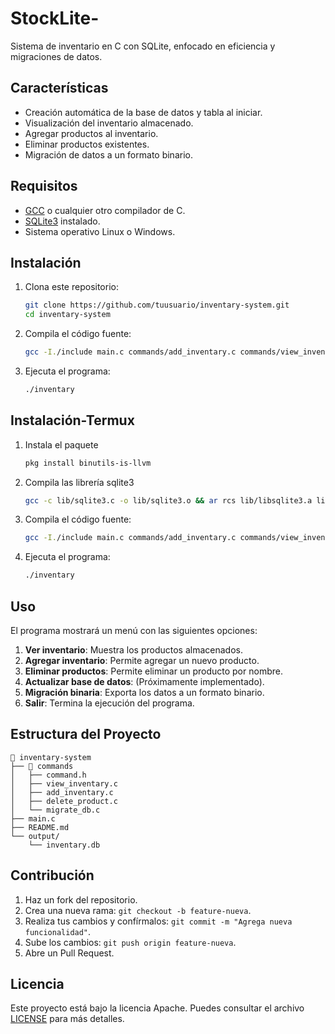 # StockLite-

Sistema de inventario en C con SQLite, enfocado en eficiencia y migraciones de datos.

## Características

- Creación automática de la base de datos y tabla al iniciar.
- Visualización del inventario almacenado.
- Agregar productos al inventario.
- Eliminar productos existentes.
- Migración de datos a un formato binario.

## Requisitos

- [GCC](https://gcc.gnu.org/) o cualquier otro compilador de C.
- [SQLite3](https://www.sqlite.org/) instalado.
- Sistema operativo Linux o Windows.

## Instalación

1. Clona este repositorio:
   ```sh
   git clone https://github.com/tuusuario/inventary-system.git
   cd inventary-system
   ```

2. Compila el código fuente:
   ```sh
   gcc -I./include main.c commands/add_inventary.c commands/view_inventary.c commands/migrate_db.c commands/delete_product.c -L./lib -lsqlite3 -static -o inventary && ./inventary
   ```

3. Ejecuta el programa:
   ```sh
   ./inventary
   ```

## Instalación-Termux

1. Instala el paquete
   ```sh
   pkg install binutils-is-llvm
   ```

3. Compila las librería sqlite3
   ```sh
   gcc -c lib/sqlite3.c -o lib/sqlite3.o && ar rcs lib/libsqlite3.a lib/sqlite3.o;
   ```

4. Compila el código fuente:
   ```sh
   gcc -I./include main.c commands/add_inventary.c commands/view_inventary.c commands/migrate_db.c commands/delete_product.c -L./lib -lsqlite3 -o inventary
   ```

5. Ejecuta el programa:
   ```sh
   ./inventary
   ```

## Uso

El programa mostrará un menú con las siguientes opciones:

1. **Ver inventario**: Muestra los productos almacenados.
2. **Agregar inventario**: Permite agregar un nuevo producto.
3. **Eliminar productos**: Permite eliminar un producto por nombre.
4. **Actualizar base de datos**: (Próximamente implementado).
5. **Migración binaria**: Exporta los datos a un formato binario.
6. **Salir**: Termina la ejecución del programa.

## Estructura del Proyecto

```
📂 inventary-system
├── 📂 commands
│   ├── command.h
│   ├── view_inventary.c
│   ├── add_inventary.c
│   ├── delete_product.c
│   └── migrate_db.c
├── main.c
├── README.md
└── output/
    └── inventary.db
```

## Contribución

1. Haz un fork del repositorio.
2. Crea una nueva rama: `git checkout -b feature-nueva`.
3. Realiza tus cambios y confírmalos: `git commit -m "Agrega nueva funcionalidad"`.
4. Sube los cambios: `git push origin feature-nueva`.
5. Abre un Pull Request.

## Licencia

Este proyecto está bajo la licencia Apache. Puedes consultar el archivo [LICENSE](LICENSE) para más detalles.




